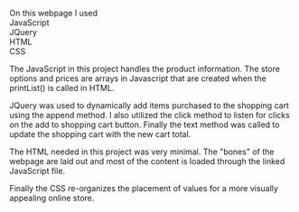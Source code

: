 On this webpage I used <br>
JavaScript <br>
JQuery<br>
HTML <br>
CSS<br>

The JavaScript in this project handles the product information. The store options and prices are arrays in Javascript that are created when the printList() is called in HTML. <br>

JQuery was used to dynamically add items purchased to the shopping cart using the append method. I also utilized the click method to listen for clicks on the add to shopping cart button. Finally the text method was called to update the shopping cart with the new cart total. <br>

The HTML needed in this project was very minimal. The "bones" of the webpage are laid out and most of the content is loaded through the linked JavaScript file.<br>

Finally the CSS re-organizes the placement of values for a more visually appealing online store. 
